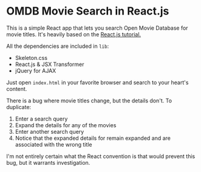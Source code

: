# OMDB Movie Search in React.js

This is a simple React app that lets you search Open Movie Database for movie titles. It's heavily based on the [React.js tutorial.](https://facebook.github.io/react/docs/tutorial.html)

All the dependencies are included in `lib`:

- Skeleton.css
- React.js & JSX Transformer
- jQuery for AJAX

Just open `index.html` in your favorite browser and search to your heart's content.

There is a bug where movie titles change, but the details don't. To duplicate:

1. Enter a search query
2. Expand the details for any of the movies
3. Enter another search query
4. Notice that the expanded details for remain expanded and are associated with the wrong title

I'm not entirely certain what the React convention is that would prevent this bug, but it warrants investigation.